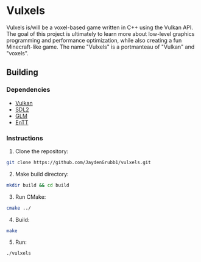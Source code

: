 # Vulxels

Vulxels is/will be a voxel-based game written in C++ using the Vulkan API. The goal of this project is ultimately to learn more about low-level graphics programming and performance optimization, while also creating a fun Minecraft-like game. The name "Vulxels" is a portmanteau of "Vulkan" and "voxels".

## Building

### Dependencies

- [Vulkan](https://vulkan.lunarg.com/sdk/home)
- [SDL2](https://github.com/libsdl-org/SDL)
- [GLM](https://github.com/g-truc/glm)
- [EnTT](https://github.com/skypjack/entt)

### Instructions

1. Clone the repository:
```bash
git clone https://github.com/JaydenGrubb1/vulxels.git
```
2. Make build directory:
```bash
mkdir build && cd build
```
3. Run CMake:
```bash
cmake ../
```
4. Build:
```bash
make
```
5. Run:
```bash
./vulxels
```
